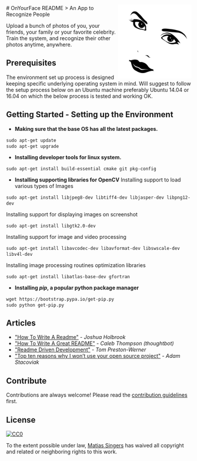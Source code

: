 <img src="icon.png" align="right" width="200" height="200" />
# OnYourFace README
> An App to Recognize People

Upload a bunch of photos of you, your friends, your family or your favorite celebrity. Train the system, and recognize their other photos anytime, anywhere.

## Prerequisites

The environment set up process is designed keeping specific underlying operating system in mind. Will suggest to follow the setup process below on an Ubuntu machine preferably Ubuntu 14.04 or 16.04 on which the below process is tested and working OK.


## Getting Started - Setting up the Environment
* **Making sure that the base OS has all the latest packages.**
```
sudo apt-get update
sudo apt-get upgrade
```

* **Installing developer tools for linux system.**
```
sudo apt-get install build-essential cmake git pkg-config
```

* **Installing supporting libraries for OpenCV**
Installing support to load various types of Images
```
sudo apt-get install libjpeg8-dev libtiff4-dev libjasper-dev libpng12-dev
```
Installing support for displaying images on screenshot
```
sudo apt-get install libgtk2.0-dev
```
Installing support for image and video processing
```
sudo apt-get install libavcodec-dev libavformat-dev libswscale-dev libv4l-dev
```
Installing image processing routines optimization libraries
```
sudo apt-get install libatlas-base-dev gfortran
```

* **Installing *pip*, a popular python package manager**
```
wget https://bootstrap.pypa.io/get-pip.py
sudo python get-pip.py
```

## Articles
- ["How To Write A Readme"](http://jfhbrook.github.io/2011/11/09/readmes.html) - *Joshua Holbrook*
- ["How To Write A Great README"](https://robots.thoughtbot.com/how-to-write-a-great-readme) - *Caleb Thompson (thoughtbot)*
- ["Readme Driven Development"](http://tom.preston-werner.com/2010/08/23/readme-driven-development.html) - *Tom Preston-Werner*
- ["Top ten reasons why I won’t use your open source project"](https://changelog.com/top-ten-reasons-why-i-wont-use-your-open-source-project/) - *Adam Stacoviak*


## Contribute

Contributions are always welcome!
Please read the [contribution guidelines](contributing.md) first.


## License

[![CC0](https://licensebuttons.net/p/zero/1.0/88x31.png)](http://creativecommons.org/publicdomain/zero/1.0/)

To the extent possible under law, [Matias Singers](http://mts.io) has waived all copyright and related or neighboring rights to this work.
